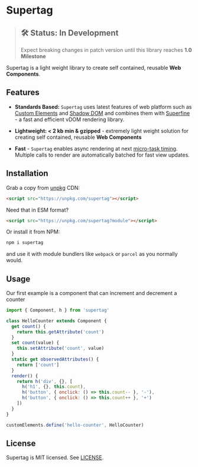 # Supertag

> ## 🛠 Status: In Development
>
> Expect breaking changes in patch version until this library reaches **1.0 Milestone**

Supertag is a light weight library to create self contained, reusable **Web Components**.

## Features

- **Standards Based:** `Supertag` uses latest features of web platform such as [Custom Elements](https://developers.google.com/web/fundamentals/web-components/customelements) and [Shadow DOM](https://developers.google.com/web/fundamentals/web-components/shadowdom) and combines them with [Superfine](https://github.com/jorgebucaran/superfine) - a fast and efficient vDOM rendering library.

- **Lightweight: < 2 kb min & gzipped** - extremely light weight solution for creating self contained, reusable **Web Components**

- **Fast** - `Supertag` enables async rendering at next [micro-task timing](https://jakearchibald.com/2015/tasks-microtasks-queues-and-schedules/). Multiple calls to render are automatically batched for fast view updates.

## Installation

Grab a copy from [unpkg](https://unpkg.com/supertag) CDN:

```html
<script src="https://unpkg.com/supertag"></script>
```

Need that in ESM format?

```html
<script src="https://unpkg.com/supertag?module"></script>
```

Or install it from NPM:

```bash
npm i supertag
```

and use it with module bundlers like `webpack` or `parcel` as you normally would.

## Usage

Our first example is a component that can increment and decrement a counter

```js
import { Component, h } from 'supertag'

class HelloCounter extends Component {
  get count() {
    return this.getAttribute('count')
  }
  set count(value) {
    this.setAttribute('count', value)
  }
  static get observedAttributes() {
    return ['count']
  }
  render() {
    return h('div', {}, [
      h('h1', {}, this.count),
      h('button', { onclick: () => this.count-- }, '-'),
      h('button', { onclick: () => this.count++ }, '+')
    ])
  }
}

customElements.define('hello-counter', HelloCounter)
```

## License

Supertag is MIT licensed. See [LICENSE](/LICENSE.md).
